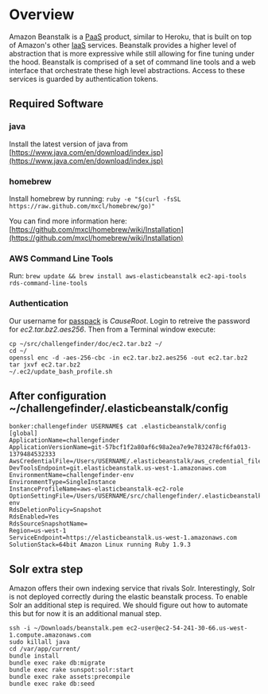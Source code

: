 # Overview
Amazon Beanstalk is a [PaaS](https://en.wikipedia.org/wiki/Cloud_computing#Platform_as_a_service_.28PaaS.29) product, similar to Heroku, that is built on top of Amazon's other [IaaS](https://en.wikipedia.org/wiki/Cloud_computing#Infrastructure_as_a_service_.28IaaS.29) services. Beanstalk provides a higher level of abstraction that is more expressive while still allowing for fine tuning under the hood. Beanstalk is comprised of a set of command line tools and a web interface that orchestrate these high level abstractions. Access to these services is guarded by authentication tokens.

## Required Software

### java
Install the latest version of java from [https://www.java.com/en/download/index.jsp](https://www.java.com/en/download/index.jsp)

### homebrew
Install homebrew by running: ``ruby -e "$(curl -fsSL https://raw.github.com/mxcl/homebrew/go)"``

You can find more information here: [https://github.com/mxcl/homebrew/wiki/Installation](https://github.com/mxcl/homebrew/wiki/Installation)

### AWS Command Line Tools
Run: ``brew update && brew install aws-elasticbeanstalk ec2-api-tools rds-command-line-tools``

### Authentication
Our username for [passpack](https://www.passpack.com/online/) is *CauseRoot*. Login to retreive the password for *ec2.tar.bz2.aes256*. Then from a Terminal window execute:

    cp ~/src/challengefinder/doc/ec2.tar.bz2 ~/
    cd ~/
    openssl enc -d -aes-256-cbc -in ec2.tar.bz2.aes256 -out ec2.tar.bz2
    tar jxvf ec2.tar.bz2
    ~/.ec2/update_bash_profile.sh

## After configuration ~/challengefinder/.elasticbeanstalk/config 
    bonker:challengefinder USERNAME$ cat .elasticbeanstalk/config 
    [global]
    ApplicationName=challengefinder
    ApplicationVersionName=git-57bcf1f2a80af6c98a2ea7e9e7832478cf6fa013-1379484532333
    AwsCredentialFile=/Users/USERNAME/.elasticbeanstalk/aws_credential_file
    DevToolsEndpoint=git.elasticbeanstalk.us-west-1.amazonaws.com
    EnvironmentName=challengefinder-env
    EnvironmentType=SingleInstance
    InstanceProfileName=aws-elasticbeanstalk-ec2-role
    OptionSettingFile=/Users/USERNAME/src/challengefinder/.elasticbeanstalk/optionsettings.challengefinder-env
    RdsDeletionPolicy=Snapshot
    RdsEnabled=Yes
    RdsSourceSnapshotName=
    Region=us-west-1
    ServiceEndpoint=https://elasticbeanstalk.us-west-1.amazonaws.com
    SolutionStack=64bit Amazon Linux running Ruby 1.9.3

## Solr extra step
Amazon offers their own indexing service that rivals Solr. Interestingly, Solr is not deployed correctly during the elastic beanstalk process. To enable Solr an additional step is required. We should figure out how to automate this but for now it is an additional manual step.

    ssh -i ~/Downloads/beanstalk.pem ec2-user@ec2-54-241-30-66.us-west-1.compute.amazonaws.com
    sudo killall java
    cd /var/app/current/
    bundle install
    bundle exec rake db:migrate
    bundle exec rake sunspot:solr:start
    bundle exec rake assets:precompile
    bundle exec rake db:seed
